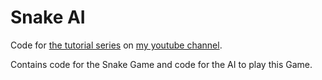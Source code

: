 # Snake AI


Code for [the tutorial series](https://youtube.com/playlist?list=PLRz5Avc9vEFMX44-id1mejTUrtjrgv57T)  on [my youtube channel](https://www.youtube.com/channel/UCaa5_xy0usCnHXNketyHlmQ).

Contains code for the Snake Game and code for the AI to play this Game.
